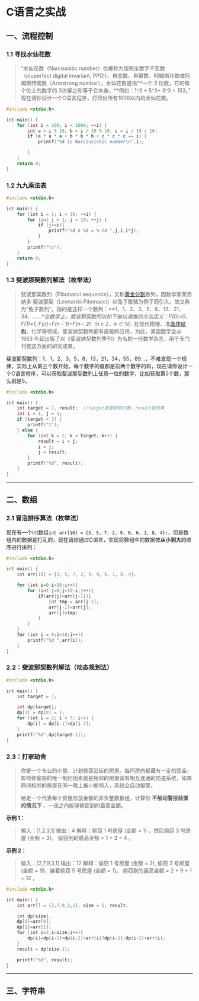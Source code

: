 # C语言之实战

## 一、流程控制

### 1.1 寻找水仙花数

> “水仙花数（Narcissistic number）也被称为超完全数字不变数（pluperfect digital invariant, PPDI）、自恋数、自幂数、阿姆斯壮数或阿姆斯特朗数（Armstrong number），水仙花数是指**一个 3 位数，它的每个位上的数字的 3次幂之和等于它本身。**例如：1^3 + 5^3+ 3^3 = 153。”
现在请你设计一个C语言程序，打印出所有1000以内的水仙花数。
```c
#include <stdio.h>

int main() {
    for (int i = 100; i < 1000; ++i) {
        int a = i % 10, b = i / 10 % 10, c = i / 10 / 10;
        if (a * a * a + b * b * b + c * c * c == i) {
            printf("%d is Narcissistic number\n",i);

        }
    }
    return 0;
}

```

### 1.2 九九乘法表

```c
#include <stdio.h>

int main() {
    for (int i = 1; i < 10; ++i) {
        for (int j = 1; j < 10; ++j) {
            if (j<=i){
                printf("%d X %d = %-2d ",j,i,i*j);
            }
        }
        printf("\n");
    }
    return 0;
}

```

### 1.3 斐波那契数列解法（枚举法）

> 斐波那契数列（Fibonacci sequence），又称[黄金分割](https://baike.baidu.com/item/黄金分割/115896)数列，因数学家莱昂纳多·斐波那契（Leonardo Fibonacci）以兔子繁殖为例子而引入，故又称为“兔子数列”，指的是这样一个数列：**1、1、2、3、5、8、13、21、34、……**在数学上，斐波那契数列以如下被以递推的方法定义：*F*(0)=0，*F*(1)=1, *F*(n)=*F*(n - 1)+*F*(n - 2)（*n* ≥ 2，*n* ∈ N*）在现代物理、准[晶体结构](https://baike.baidu.com/item/晶体结构/10401467)、化学等领域，斐波纳契数列都有直接的应用，为此，美国数学会从 1963 年起出版了以《斐波纳契数列季刊》为名的一份数学杂志，用于专门刊载这方面的研究成果。

斐波那契数列：1，1，2，3，5，8，13，21，34，55，89...，不难发现一个规律，实际上从第三个数开始，每个数字的值都是前两个数字的和，现在请你设计一个C语言程序，可以获取斐波那契数列上任意一位的数字，比如获取第5个数，那么就是5。

```c
#include <stdio.h>

int main() {
    int target = 7, result;  //target是要获取的数，result是结果
    int i = 1, j = 1;
    if (target < 3) {
        printf("1");
    } else {
        for (int k = 2; k < target; k++) {
            result = i + j;
            i = j;
            j = result;
        }
        printf("%d", result);
    }
}

```

---

## 二、数组

### 2.1 冒泡排序算法（枚举法）

现在有一个int数组```int arr[10] = {3, 5, 7, 2, 9, 0, 6, 1, 8, 4};```，但是数组内的数据是打乱的，现在请你通过C语言，实现将数组中的数据按**从小到大**的顺序进行排列：

```c
#include <stdio.h>

int main() {
    int arr[10] = {3, 5, 7, 2, 9, 0, 6, 1, 8, 4};

    for (int i=0;i<10;i++){
        for (int j=0;j<10-i;j++){
            if(arr[j]<arr[j-1]){
                int tmp = arr[j-1];
                arr[j-1]=arr[j];
                arr[j]=tmp;
            }
        }
    }
    for (int i = 0;i<10;i++){
        printf("%d ",arr[i]);
    }
}

```

### 2.2：斐波那契数列解法（动态规划法）

```c
#include <stdio.h>

int main() {
    int target = 7;

    int dp[target];
    dp[1] = dp[0] = 1;
    for (int i = 2; i < 7; i++) {
        dp[i] = dp[i-1]+dp[i-2];
    }
    printf("%d",dp[target-1]);
}

```



### 2.3：打家劫舍

>你是一个专业的小偷，计划偷窃沿街的房屋。每间房内都藏有一定的现金，影响你偷窃的唯一制约因素就是相邻的房屋装有相互连通的防盗系统，如果两间相邻的房屋在同一晚上被小偷闯入，系统会自动报警。
>
>给定一个代表每个房屋存放金额的非负整数数组，计算你 **不触动警报装置的情况下** ，一夜之内能够偷窃到的最高金额。

**示例 1：**

> 输入：[1,2,3,1]
> 输出：4
> 解释：偷窃 1 号房屋 (金额 = 1) ，然后偷窃 3 号房屋 (金额 = 3)。
>   	  偷窃到的最高金额 = 1 + 3 = 4 。

**示例 2：**

> 输入：[2,7,9,3,1]
> 输出：12
> 解释：偷窃 1 号房屋 (金额 = 2), 偷窃 3 号房屋 (金额 = 9)，接着偷窃 5 号房屋 (金额 = 1)。
>   	  偷窃到的最高金额 = 2 + 9 + 1 = 12 。

```c
#include <stdio.h>

int main() {
    int arr[] = {2,7,9,3,1}, size = 5, result;

    int dp[size];
    dp[0]=arr[0];
    dp[1]=arr[1];
    for (int i=2;i<size;i++){
        dp[i]=dp[i-1]>dp[i-2]+arr[i]?dp[i-1]:dp[i-2]+arr[i];
    }
    result = dp[size-1];

    printf("%d", result);
}

```

---

## 三、字符串

